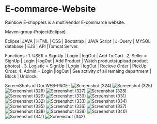 # E-commarce-Website 

Rainbow E-shoppers is a multiVendor E-commarce website.

Maven-group-Project(Eclipse).

Eclipse| JAVA | HTML | CSS | Bootstrap | JAVA Script | J-Query | MYSQL database | EJS | API |Tomcat Server.
 
 Functions : 1. USER     = SignUp | Login | logOut | Add To Cart .
             2. Seller   = SignUp | Login | logOut | Add Product | Watch products(upload product photos) .
             3. Logistic = SignUp | Login | logOut | Recieve Order | PickUp Order.
             4. Admin    = Login  |logOut | See activity of all remaing department | Block | Unblock.
 
 ScreenShots of Our WEB-PAGE :
![Screenshot (324)](https://user-images.githubusercontent.com/85728489/129079460-9bd4b225-c45a-4984-af27-615913f622c4.png)
![Screenshot (325)](https://user-images.githubusercontent.com/85728489/129079518-002e8173-04ea-4322-9700-77c273981610.png)
![Screenshot (326)](https://user-images.githubusercontent.com/85728489/129079963-4020a5f3-7a4e-4ee0-83dd-69a7c0caa648.png)
![Screenshot (327)](https://user-images.githubusercontent.com/85728489/129080081-835fa401-0a5a-43f5-9ce1-c39c5998ffc5.png)
![Screenshot (328)](https://user-images.githubusercontent.com/85728489/129080092-e0ce220d-30db-4ad0-9dae-645c1a3a2fde.png)
![Screenshot (329)](https://user-images.githubusercontent.com/85728489/129080116-79bc8205-6c88-4561-ade4-71b38066b924.png)
![Screenshot (330)](https://user-images.githubusercontent.com/85728489/129080129-881ae6ae-6a81-4b95-9183-d48df465220b.png)
![Screenshot (331)](https://user-images.githubusercontent.com/85728489/129080147-91b9a7f8-b7f0-4d90-8184-64e37361a51d.png)
![Screenshot (332)](https://user-images.githubusercontent.com/85728489/129080156-fd22763f-24cd-4c4e-acc0-f72e99d33ea3.png)
![Screenshot (333)](https://user-images.githubusercontent.com/85728489/129080197-6026e366-543c-4eca-a030-f4d116b291f3.png)
![Screenshot (334)](https://user-images.githubusercontent.com/85728489/129080213-f0646ce0-e68d-4e0d-9b1c-126882be8bd1.png)
![Screenshot (335)](https://user-images.githubusercontent.com/85728489/129080226-262a4954-c3a2-4d65-9f0b-90978e0c8649.png)
![Screenshot (336)](https://user-images.githubusercontent.com/85728489/129080241-b0c4185c-46cc-4240-b954-5f367e7af6d0.png)
![Screenshot (337)](https://user-images.githubusercontent.com/85728489/129080260-f77ed61a-08ad-4f5e-a994-7053adea61c5.png)
![Screenshot (338)](https://user-images.githubusercontent.com/85728489/129080274-9eea9459-1271-4f64-9586-fffb87a2bd36.png)
![Screenshot (339)](https://user-images.githubusercontent.com/85728489/129080288-f93076a4-abf4-471b-a956-e9d53e18f8ee.png)
![Screenshot (340)](https://user-images.githubusercontent.com/85728489/129080303-1a43da3d-eae2-4d59-9652-f31931e3311e.png)
![Screenshot (341)](https://user-images.githubusercontent.com/85728489/129080340-d351d6f2-a4c3-4425-807a-850e53ab882a.png)
![Screenshot (342)](https://user-images.githubusercontent.com/85728489/129080361-cb541cca-a985-4c2d-bb3d-ba24e2ce8b20.png)


